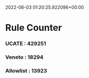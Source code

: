 2022-06-03 01:20:25.922096+00:00
# Rule Counter 
 ### UCATE : 429251

 ### Veneto : 18294

 ### Allowlist : 13923